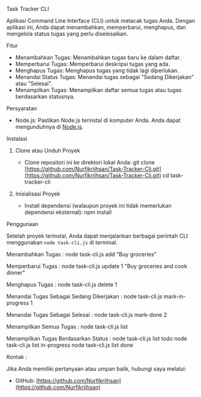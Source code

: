 Task Tracker CLI

Aplikasi Command Line Interface (CLI) untuk melacak tugas Anda. Dengan aplikasi ini, Anda dapat menambahkan, memperbarui, menghapus, dan mengelola status tugas yang perlu diselesaikan.

Fitur

- Menambahkan Tugas: Menambahkan tugas baru ke dalam daftar.
- Memperbarui Tugas: Memperbarui deskripsi tugas yang ada.
- Menghapus Tugas: Menghapus tugas yang tidak lagi diperlukan.
- Menandai Status Tugas: Menandai tugas sebagai "Sedang Dikerjakan" atau "Selesai".
- Menampilkan Tugas: Menampilkan daftar semua tugas atau tugas berdasarkan statusnya.

Persyaratan

- Node.js: Pastikan Node.js terinstal di komputer Anda. Anda dapat mengunduhnya di [Node.js](https://nodejs.org/).

Instalasi

1. Clone atau Unduh Proyek
   - Clone repositori ini ke direktori lokal Anda:
     git clone [https://github.com/Nurfikriihsan/Task-Tracker-Cli.git](https://github.com/Nurfikriihsan/Task-Tracker-Cli.git)
     cd task-tracker-cli

2. Inisialisasi Proyek
   - Install dependensi (walaupun proyek ini tidak memerlukan dependensi eksternal):
     npm install

Penggunaan

Setelah proyek terinstal, Anda dapat menjalankan berbagai perintah CLI menggunakan `node task-cli.js` di terminal.

Menambahkan Tugas :
node task-cli.js add "Buy groceries"  

Memperbarui Tugas :
node task-cli.js update 1 "Buy groceries and cook dinner"

Menghapus Tugas :
node task-cli.js delete 1

Menandai Tugas Sebagai Sedang Dikerjakan :
node task-cli.js mark-in-progress 1

Menandai Tugas Sebagai Selesai :
node task-cli.js mark-done 2

Menampilkan Semua Tugas :
node task-cli.js list


Menampilkan Tugas Berdasarkan Status :
node task-cli.js list todo
node task-cli.js list in-progress
node task-cli.js list done

Kontak :

Jika Anda memiliki pertanyaan atau umpan balik, hubungi saya melalui:
- GitHub: [https://github.com/Nurfikriihsan](https://github.com/Nurfikriihsan)
